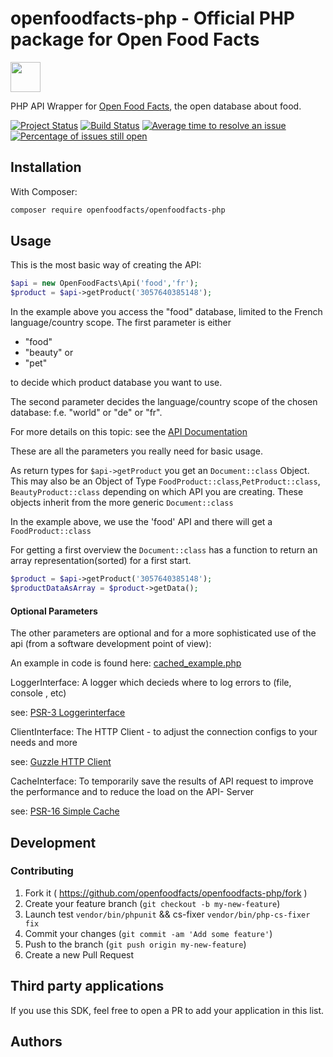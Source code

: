 # openfoodfacts-php - Official PHP package for Open Food Facts
<picture>
  <source media="(prefers-color-scheme: dark)" srcset="https://static.openfoodfacts.org/images/logos/off-logo-horizontal-dark.png?refresh_github_cache=1">
  <source media="(prefers-color-scheme: light)" srcset="https://static.openfoodfacts.org/images/logos/off-logo-horizontal-light.png?refresh_github_cache=1">
  <img height="48" src="https://static.openfoodfacts.org/images/logos/off-logo-horizontal-light.svg">
</picture>

PHP API Wrapper for [Open Food Facts](https://openfoodfacts.org/), the open database about food.

[![Project Status](https://opensource.box.com/badges/active.svg)](https://opensource.box.com/badges)
[![Build Status](https://travis-ci.org/openfoodfacts/openfoodfacts-php.svg?branch=master)](https://travis-ci.org/openfoodfacts/openfoodfacts-php)
[![Average time to resolve an issue](https://isitmaintained.com/badge/resolution/openfoodfacts/openfoodfacts-php.svg)](https://isitmaintained.com/project/openfoodfacts/openfoodfacts-php "Average time to resolve an issue")
[![Percentage of issues still open](https://isitmaintained.com/badge/open/openfoodfacts/openfoodfacts-php.svg)](https://isitmaintained.com/project/openfoodfacts/openfoodfacts-php "Percentage of issues still open")

## Installation

With Composer:

```bash
composer require openfoodfacts/openfoodfacts-php
```

## Usage
This is the most basic way of creating the API:
```php
$api = new OpenFoodFacts\Api('food','fr');
$product = $api->getProduct('3057640385148');
```
In the example above you access the "food" database, limited to the French language/country scope. 
The first parameter is either 
 - "food"
 - "beauty" or 
 - "pet"
 
to decide which product database you want to use.

The second parameter decides the language/country scope of the chosen database: f.e. "world" or "de" or "fr". 

For more details on this topic: see the [API Documentation](https://en.wiki.openfoodfacts.org/API/Read#Countries_and_Language_of_the_Response)

These are all the parameters you really need for basic usage.

As return types for ```$api->getProduct``` you get an ```Document::class``` Object. 
This may also be an Object of Type  ```FoodProduct::class```,```PetProduct::class```, ```BeautyProduct::class``` depending on which API you are creating.
These objects inherit from the more generic ```Document::class```

In the example above, we use the 'food' API and there will get a ```FoodProduct::class```

For getting a first overview the ```Document::class``` has a function to return an array representation(sorted) for a first start. 
```php
$product = $api->getProduct('3057640385148');
$productDataAsArray = $product->getData();
```


#### Optional Parameters
The other parameters are optional and for a more sophisticated use of the api (from a software development point of view):

An example in code is found here: [cached_example.php](examples/01-basic_api_usage/cached_example.php)

LoggerInterface: A logger which decieds where to log errors to (file, console , etc) 

see: [PSR-3 Loggerinterface](https://www.php-fig.org/psr/psr-3/)

ClientInterface: The HTTP Client - to adjust the connection configs to your needs and more 

see: [Guzzle HTTP Client](https://packagist.org/packages/guzzlehttp/guzzle)

CacheInterface: To temporarily save the results of API request to improve the performance and to reduce the load on the API- Server 

see: [PSR-16 Simple Cache](https://www.php-fig.org/psr/psr-16/)

## Development

### Contributing

1. Fork it ( https://github.com/openfoodfacts/openfoodfacts-php/fork )
2. Create your feature branch (`git checkout -b my-new-feature`)
3. Launch test `vendor/bin/phpunit` && cs-fixer `vendor/bin/php-cs-fixer fix`
4. Commit your changes (`git commit -am 'Add some feature'`)
5. Push to the branch (`git push origin my-new-feature`)
6. Create a new Pull Request

## Third party applications
If you use this SDK, feel free to open a PR to add your application in this list.

## Authors
